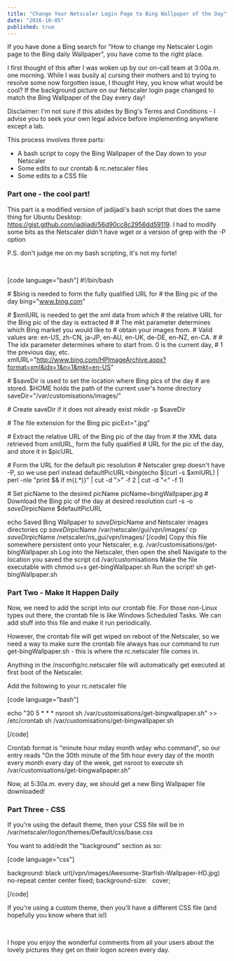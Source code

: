 ```yaml
---
title: "Change Your Netscaler Login Page to Bing Wallpaper of the Day"
date: "2016-10-05"
published: true
---
```


If you have done a Bing search for "How to change my Netscaler Login page to the Bing daily Wallpaper", you have come to the right place.

I first thought of this after I was woken up by our on-call team at 3:00a.m. one morning. While I was busily a) cursing their mothers and b) trying to resolve some now forgotten issue, I thought Hey, you know what would be cool? If the background picture on our Netscaler login page changed to match the Bing Wallpaper of the Day every day!

Disclaimer: I'm not sure if this abides by Bing's Terms and Conditions - I advise you to seek your own legal advice before implementing anywhere except a lab.

This process involves three parts:

- A bash script to copy the Bing Wallpaper of the Day down to your Netscaler
- Some edits to our crontab & rc.netscaler files
- Some edits to a CSS file

### Part one - the cool part!

This part is a modified version of jadijadi's bash script that does the same thing for Ubuntu Desktop: https://gist.github.com/jadijadi/56d90cc8c2956dd59119. I had to modify some bits as the Netscaler didn't have wget or a version of grep with the -P option

P.S. don't judge me on my bash scripting, it's not my forte!

 

\[code language="bash"\] #!/bin/bash

\# $bing is needed to form the fully qualified URL for # the Bing pic of the day bing="www.bing.com"

\# $xmlURL is needed to get the xml data from which # the relative URL for the Bing pic of the day is extracted # # The mkt parameter determines which Bing market you would like to # obtain your images from. # Valid values are: en-US, zh-CN, ja-JP, en-AU, en-UK, de-DE, en-NZ, en-CA. # # The idx parameter determines where to start from. 0 is the current day, # 1 the previous day, etc. xmlURL="http://www.bing.com/HPImageArchive.aspx?format=xml&idx=1&n=1&mkt=en-US"

\# $saveDir is used to set the location where Bing pics of the day # are stored. $HOME holds the path of the current user's home directory saveDir="/var/customisations/images/"

\# Create saveDir if it does not already exist mkdir -p $saveDir

\# The file extension for the Bing pic picExt=".jpg"

\# Extract the relative URL of the Bing pic of the day from # the XML data retrieved from xmlURL, form the fully qualified # URL for the pic of the day, and store it in $picURL

\# Form the URL for the default pic resolution # Netscaler grep doesn't have -P, so we use perl instead defaultPicURL=$bing$(echo $(curl -s $xmlURL) | perl -nle "print $& if m{<url>(.\*)</url>}" | cut -d ">" -f 2 | cut -d "<" -f 1)

\# Set picName to the desired picName picName=bingWallpaper.jpg # Download the Bing pic of the day at desired resolution curl -s -o $saveDir$picName $defaultPicURL

echo Saved Bing Wallpaper to $saveDir$picName and Netscaler images directories cp $saveDir$picName /var/netscaler/gui/vpn/images/ cp $saveDir$picName /netscaler/ns\_gui/vpn/images/ \[/code\] Copy this file somewhere persistent onto your Netscaler, e.g. /var/customisations/get-bingWallpaper.sh Log into the Netscaler, then open the shell Navigate to the location you saved the script cd /var/customisations Make the file executable with chmod u+x get-bingWallpaper.sh Run the script! sh get-bingWallpaper.sh

### Part Two - Make It Happen Daily

Now, we need to add the script into our crontab file. For those non-Linux types out there, the crontab file is like Windows Scheduled Tasks. We can add stuff into this file and make it run periodically.

However, the crontab file will get wiped on reboot of the Netscaler, so we need a way to make sure the crontab file always has our command to run get-bingWallpaper.sh - this is where the rc.netscaler file comes in.

Anything in the /nsconfig/rc.netscaler file will automatically get executed at first boot of the Netscaler.

Add the following to your rc.netscaler file

\[code language="bash"\]

echo "30 5 \* \* \* nsroot sh /var/customisations/get-bingwallpaper.sh" >> /etc/crontab sh /var/customisations/get-bingwallpaper.sh

\[/code\]

Crontab format is "minute hour mday month wday who command", so our entry reads "On the 30th minute of the 5th hour every day of the month every month every day of the week, get nsroot to execute sh /var/customisations/get-bingwallpaper.sh"

Now, at 5:30a.m. every day, we should get a new Bing Wallpaper file downloaded!

### Part Three - CSS

If you're using the default theme, then your CSS file will be in /var/netscaler/logon/themes/Default/css/base.css

You want to add/edit the "background" section as so:

\[code language="css"\]

background: black url(/vpn/images/Awesome-Starfish-Wallpaper-HD.jpg) no-repeat center center fixed; background-size:   cover;

\[/code\]

If you're using a custom theme, then you'll have a different CSS file (and hopefully you know where that is!)

 

I hope you enjoy the wonderful comments from all your users about the lovely pictures they get on their logon screen every day.
